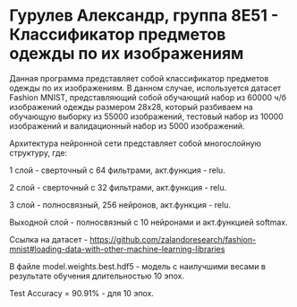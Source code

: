 # Гурулев Александр, группа 8Е51 - Классификатор предметов одежды по их изображениям

Данная программа представляет собой классификатор предметов одежды по их изображениям. В данном случае, используется датасет Fashion MNIST, представляющий собой обучающий набор из 60000 ч/б изображений одежды размером 28x28, который разбиваем на обучающую выборку из 55000 изображений, тестовый набор из 10000 изображений и валидационный набор из 5000 изображений.

Архитектура нейронной сети представляет собой многослойную структуру, где:

1 слой - сверточный с 64 фильтрами, акт.функция - relu.

2 слой - сверточный с 32 фильтрами, акт.функция - relu.

3 слой - полносвязный, 256 нейронов, акт.функция - relu.

Выходной слой - полносвязный с 10 нейронами и акт.функцией softmax.

Ссылка на датасет - https://github.com/zalandoresearch/fashion-mnist#loading-data-with-other-machine-learning-libraries

В файле model.weights.best.hdf5 - модель с наилучшими весами в результате обучения длительностью 10 эпох.

Test Accuracy = 90.91% - для 10 эпох.
